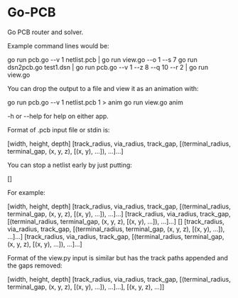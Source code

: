 Go-PCB
======

Go PCB router and solver.

Example command lines would be:

go run pcb.go --v 1 netlist.pcb | go run view.go --o 1 --s 7
go run dsn2pcb.go test1.dsn | go run pcb.go --v 1 --z 8 --q 10 --r 2 | go run view.go

You can drop the output to a file and view it as an animation with:

go run pcb.go --v 1 netlist.pcb 1 > anim
go run view.go anim

-h or --help for help on either app.

Format of .pcb input file or stdin is:

[width, height, depth]
[track_radius, via_radius, track_gap, [(terminal_radius, terminal_gap, (x, y, z), [(x, y), ...]), ...]...]

You can stop a netlist early by just putting:

[]

For example:

[width, height, depth]
[track_radius, via_radius, track_gap, [(terminal_radius, terminal_gap, (x, y, z), [(x, y), ...]), ...]...]
[track_radius, via_radius, track_gap, [(terminal_radius, terminal_gap, (x, y, z), [(x, y), ...]), ...]...]
[]
[track_radius, via_radius, track_gap, [(terminal_radius, terminal_gap, (x, y, z), [(x, y), ...]), ...]...]
[track_radius, via_radius, track_gap, [(terminal_radius, terminal_gap, (x, y, z), [(x, y), ...]), ...]...]

Format of the view.py input is similar but has the track paths appended and the gaps removed:

[width, height, depth]
[track_radius, via_radius, track_gap, [(terminal_radius, terminal_gap, (x, y, z), [(x, y), ...]), ...]...], [(x, y, z), ...]]
